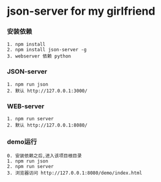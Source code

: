 # json-server for my girlfriend


### 安装依赖
    1. npm install
    2. npm install json-server -g
    3. webserver 依赖 python

### JSON-server
    1. npm run json
    2. 默认 http://127.0.0.1:3000/

### WEB-server
    1. npm run server
    2. 默认 http://127.0.0.1:8080/

### demo运行
    0. 安装依赖之后,进入该项目根目录
    1. npm run json
    2. npm run server
    3. 浏览器访问 http://127.0.0.1:8080/demo/index.html

